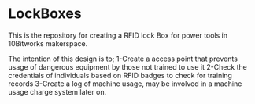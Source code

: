 # LockBoxes
This is the repository for creating a RFID lock Box for power tools in 10Bitworks makerspace.

The intention of this design is to;
1-Create a access point that prevents usage of dangerous equipment by those not trained to use it
2-Check the credentials of individuals based on RFID badges to check for training records
3-Create a log of machine usage, may be involved in a machine usage charge system later on.
